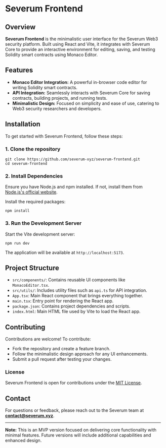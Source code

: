 # Severum Frontend

## Overview

**Severum Frontend** is the minimalistic user interface for the Severum Web3 security platform. Built using React and Vite, it integrates with Severum Core to provide an interactive environment for editing, saving, and testing Solidity smart contracts using Monaco Editor.

## Features

- **Monaco Editor Integration:** A powerful in-browser code editor for writing Solidity smart contracts.
- **API Integration:** Seamlessly interacts with Severum Core for saving contracts, building projects, and running tests.
- **Minimalistic Design:** Focused on simplicity and ease of use, catering to Web3 security researchers and developers.

## Installation

To get started with Severum Frontend, follow these steps:

### 1. Clone the repository
```
git clone https://github.com/severum-xyz/severum-frontend.git
cd severum-frontend
```

### 2. Install Dependencies

Ensure you have Node.js and npm installed. If not, install them from [Node.js's official website](https://nodejs.org/).

Install the required packages:
```
npm install
```

### 3. Run the Development Server

Start the Vite development server:
```
npm run dev
```

The application will be available at `http://localhost:5173`.

## Project Structure

- `src/components/`: Contains reusable UI components like `MonacoEditor.tsx`.
- `src/utils/`: Includes utility files such as `api.ts` for API integration.
- `App.tsx`: Main React component that brings everything together.
- `main.tsx`: Entry point for rendering the React app.
- `package.json`: Contains project dependencies and scripts.
- `index.html`: Main HTML file used by Vite to load the React app.

## Contributing

Contributions are welcome! To contribute:
- Fork the repository and create a feature branch.
- Follow the minimalistic design approach for any UI enhancements.
- Submit a pull request after testing your changes.

### License

Severum Frontend is open for contributions under the [MIT License](LICENSE).

## Contact

For questions or feedback, please reach out to the Severum team at **contact@severum.xyz**.

---
**Note:** This is an MVP version focused on delivering core functionality with minimal features. Future versions will include additional capabilities and enhanced design.
